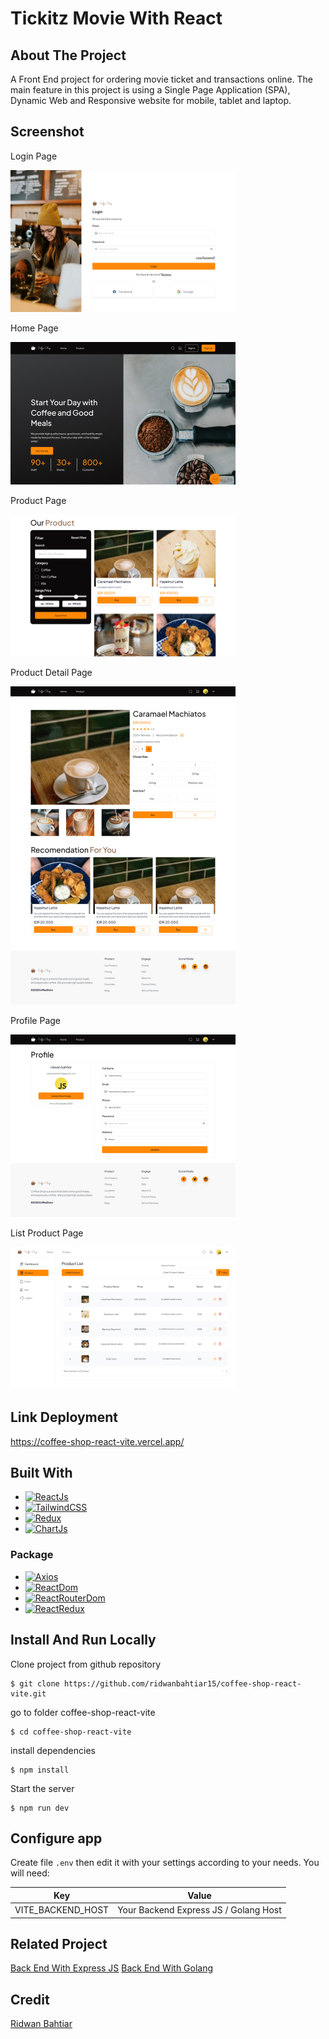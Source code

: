 # Tickitz Movie With React

<!-- ABOUT THE PROJECT -->

## About The Project

A Front End project for ordering movie ticket and transactions online. The main feature in this project is using a Single Page Application (SPA), Dynamic Web and Responsive website for mobile, tablet and laptop.

## Screenshot

Login Page

<img src="./src/assets/ss_coffeeshop/login.png" alt="image" style="width:360px;"/>

Home Page

<img src="./src/assets/ss_coffeeshop/home.png" alt="image" style="width:360px;"/>

Product Page

<img src="./src/assets/ss_coffeeshop/product.png" alt="image" style="width:360px;"/>

Product Detail Page

<img src="./src/assets/ss_coffeeshop/product-detail.png" alt="image" style="width:360px;"/>

Profile Page

<img src="./src/assets/ss_coffeeshop/profile.png" alt="image" style="width:360px;"/>

List Product Page

<img src="./src/assets/ss_coffeeshop/list-product.png" alt="image" style="width:360px;"/>

## Link Deployment

https://coffee-shop-react-vite.vercel.app/

## Built With

- [![ReactJs][ReactJs-logo]][ReactJs-url]
- [![TailwindCSS][TailwindCSS-logo]][TailwindCSS-url]
- [![Redux][Redux-logo]][Redux-url]
- [![ChartJs][ChartJs-logo]][ChartJs-url]

### Package

- [![Axios][Axios-logo]][Axios-url]
- [![ReactDom][ReactDom-logo]][ReactDom-url]
- [![ReactRouterDom][ReactRouterDom-logo]][ReactRouterDom-url]
- [![ReactRedux][ReactRedux-logo]][ReactRedux-url]

## Install And Run Locally

Clone project from github repository

    $ git clone https://github.com/ridwanbahtiar15/coffee-shop-react-vite.git

go to folder coffee-shop-react-vite

    $ cd coffee-shop-react-vite

install dependencies

    $ npm install

Start the server

    $ npm run dev

## Configure app

Create file `.env` then edit it with your settings
according to your needs. You will need:

| Key               | Value                                 |
| ----------------- | ------------------------------------- |
| VITE_BACKEND_HOST | Your Backend Express JS / Golang Host |

## Related Project

[Back End With Express JS](https://github.com/ridwanbahtiar15/coffe-shop)
[Back End With Golang](https://github.com/ridwanbahtiar15/coffee-shop-Golang)

## Credit

[Ridwan Bahtiar](https://github.com/ridwanbahtiar15)

<!-- MARKDOWN LINKS & IMAGES -->

[ReactJs-url]: https://go.dev/
[ReactJs-logo]: https://img.shields.io/badge/React%20JS-blue
[TailwindCSS-url]: https://tailwindcss.com/
[TailwindCSS-logo]: https://img.shields.io/badge/Tailwind%20CSS-lightskyblue
[Axios-url]: https://www.Axios.org/
[Axios-logo]: https://img.shields.io/badge/Axios-red
[ReactDom-url]: https://www.npmjs.com/package/react-dom
[ReactDom-logo]: https://img.shields.io/badge/React%20DOM-black
[ReactRouterDom-url]: https://github.com/ReactRouterDom/ReactRouterDom-go
[ReactRouterDom-logo]: https://img.shields.io/badge/React%20Router%20DOM-grey
[Redux-url]: https://redux.js.org/
[Redux-logo]: https://img.shields.io/badge/Redux-blue
[ReactRedux-url]: https://www.npmjs.com/package/react-redux
[ReactRedux-logo]: https://img.shields.io/badge/React%20Redux-lightskyblue
[ChartJs-url]: https://www.chartjs.org/
[ChartJs-logo]: https://img.shields.io/badge/Chart%20JS-red
